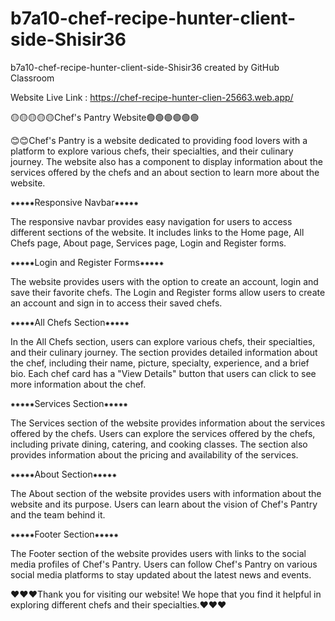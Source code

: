 # b7a10-chef-recipe-hunter-client-side-Shisir36
b7a10-chef-recipe-hunter-client-side-Shisir36 created by GitHub Classroom

Website Live Link : https://chef-recipe-hunter-clien-25663.web.app/

🟡🟡🟡🟡🟡Chef's Pantry Website🟢🟢🟢🟢🟢🟢

😊😊Chef's Pantry is a website dedicated to providing food lovers with a platform to explore various chefs, their specialties, and their culinary journey. The website also has a component to display information about the services offered by the chefs and an about section to learn more about the website.

⁕⁕⁕⁕⁕Responsive Navbar⁕⁕⁕⁕⁕

The responsive navbar provides easy navigation for users to access different sections of the website. It includes links to the Home page, All Chefs page, About page, Services page, Login and Register forms.

⁕⁕⁕⁕⁕Login and Register Forms⁕⁕⁕⁕⁕

The website provides users with the option to create an account, login and save their favorite chefs. The Login and Register forms allow users to create an account and sign in to access their saved chefs.

⁕⁕⁕⁕⁕All Chefs Section⁕⁕⁕⁕⁕

In the All Chefs section, users can explore various chefs, their specialties, and their culinary journey. The section provides detailed information about the chef, including their name, picture, specialty, experience, and a brief bio. Each chef card has a "View Details" button that users can click to see more information about the chef.

⁕⁕⁕⁕⁕Services Section⁕⁕⁕⁕⁕

The Services section of the website provides information about the services offered by the chefs. Users can explore the services offered by the chefs, including private dining, catering, and cooking classes. The section also provides information about the pricing and availability of the services.

⁕⁕⁕⁕⁕About Section⁕⁕⁕⁕⁕

The About section of the website provides users with information about the website and its purpose. Users can learn about the vision of Chef's Pantry and the team behind it.

⁕⁕⁕⁕⁕Footer Section⁕⁕⁕⁕⁕

The Footer section of the website provides users with links to the social media profiles of Chef's Pantry. Users can follow Chef's Pantry on various social media platforms to stay updated about the latest news and events.

❤️❤️❤️Thank you for visiting our website! We hope that you find it helpful in exploring different chefs and their specialties.❤️❤️❤️
